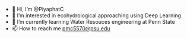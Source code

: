 - 👋 Hi, I’m @PiyaphatC
- 👀 I’m interested in ecohydrological approaching using Deep Learning
- 🌱 I’m currently learning Water Resouces engineering at Penn State
- 📫 How to reach me pmc5570@psu.edu

<!---
PiyaphatC/PiyaphatC is a ✨ special ✨ repository because its `README.md` (this file) appears on your GitHub profile.
You can click the Preview link to take a look at your changes.
--->
